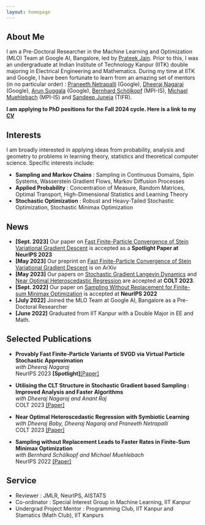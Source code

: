 ```yaml
---
layout: homepage
---
```


## About Me

I am a Pre-Doctoral Researcher in the Machine Learning and Optimization (MLO) Team at Google AI, Bangalore, led by  [Prateek Jain](http://www.prateekjain.org/). Prior to this, I was an undergraduate at Indian Institute of Technology Kanpur (IITK) double majoring in Electrical Engineering and Mathematics. During my time at IITK and Google, I have been fortunate to learn from an amazing set of mentors (in no particular order) : [Praneeth Netrapalli](https://praneethnetrapalli.org/) (Google), [Dheeraj Nagaraj](https://dheerajnagaraj.com/) (Google), [Arun Suggala](https://www.cs.cmu.edu/~asuggala/) (Google), [Bernhard Schölkopf](https://is.mpg.de/~bs) (MPI-IS), [Michael Muehlebach](https://sites.google.com/corp/view/mmuehlebach/) (MPI-IS) and [Sandeep Juneja](https://www.tcs.tifr.res.in/~sandeepj/) (TIFR).

**I am applying to PhD positions for the Fall 2024 cycle. Here is a link to my [CV](https://aniket1998.github.io/assets/files/cv.pdf)**


##  Interests

I am broadly interested in applying ideas from probability, analysis and geometry to problems in learning theory, statistics and theoretical computer science. Specific interests include:

- **Sampling and Markov Chains** : Sampling in Continuous Domains, Spin Systems, Wasserstein Gradient Flows, Markov Diffusion Processes  
- **Applied Probability** : Concentration of Measure, Random Matrices, Optimal Transport, High-Dimensional Statistics and Learning Theory  
- **Stochastic Optimization** : Robust and Heavy-Tailed Stochastic Optimization, Stochastic Minimax Optimization  

## News

- **[Sept. 2023]** Our paper on [Fast Finite-Particle Convergence of Stein Variational Gradient Descent](https://arxiv.org/pdf/2305.17558.pdf) is accepted as a **Spotlight Paper at NeurIPS 2023**
- **[May 2023]** Our preprint on [Fast Finite-Particle Convergence of Stein Variational Gradient Descent](https://arxiv.org/pdf/2305.17558.pdf) is on ArXiv
- **[May 2023]** Our papers on [Stochastic Gradient Langevin Dynamics](https://proceedings.mlr.press/v195/das23a.html) and [Near Optimal Heteroscedastic Regression](https://proceedings.mlr.press/v195/das23b.html) are accepted at **COLT 2023**. 
- **[Sept. 2022]** Our paper on [Sampling Without Replacement for Finite-sum Minimax Optimization](https://proceedings.neurips.cc/paper_files/paper/2022/hash/2ce4f0b8e24c45318352068603153590-Abstract-Conference.html) is accepted at **NeurIPS 2022** 
- **[July 2022]** Joined the MLO Team at Google AI, Bangalore as a Pre-Doctoral Researcher
- **[June 2022]** Graduated from IIT Kanpur with a Double Major in EE and Math.

## Selected Publications

- **Provably Fast Finite-Particle Variants of SVGD via Virtual Particle Stochastic Approximation**  
*with Dheeraj Nagaraj*  
NeurIPS 2023 **[Spotlight]**[[Paper]](https://arxiv.org/pdf/2305.17558.pdf)

- **Utilising the CLT Structure in Stochastic Gradient based Sampling : Improved Analysis and Faster Algorithms**  
*with Dheeraj Nagaraj and Anant Raj*  
COLT 2023 [[Paper]](https://proceedings.mlr.press/v195/das23b.html)

- **Near Optimal Heteroscedastic Regression with Symbiotic Learning**  
*with Dheeraj Baby, Dheeraj Nagaraj and Praneeth Netrapalli*  
COLT 2023 [[Paper]](https://proceedings.mlr.press/v195/das23a.html)

- **Sampling without Replacement Leads to Faster Rates in Finite-Sum Minimax Optimization**  
*with Bernhard Schölkopf and Michael Muehlebach*  
NeurIPS 2022 [[Paper]](https://proceedings.neurips.cc/paper_files/paper/2022/hash/2ce4f0b8e24c45318352068603153590-Abstract-Conference.html)

## Service

- Reviewer : JMLR, NeurIPS, AISTATS
- Co-ordinator : Special Interest Group in Machine Learning, IIT Kanpur
- Undergrad Project Mentor : Programming Club, IIT Kanpur and Stamatics (Math Club), IIT Kanpurs
